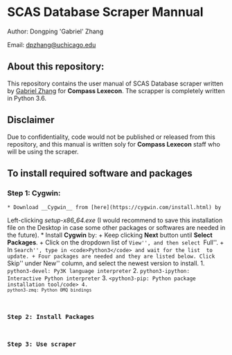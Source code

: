 # SCAS Database Scraper Mannual
Author: Dongping 'Gabriel' Zhang

Email: dpzhang@uchicago.edu

## About this repository:
This repository contains the user manual of SCAS Database scraper written by 
[Gabriel Zhang](https://github.com/dpzhang) for __Compass Lexecon__. 
The scrapper is completely written in Python 3.6. 

## Disclaimer
Due to confidentiality, code would not be published or released from this 
repository, and this manual is written soly for __Compass Lexecon__ staff who 
will be using the scraper.

## To install required software and packages

### Step 1: Cygwin:
    * Download __Cygwin__ from [here](https://cygwin.com/install.html) by 
Left-clicking *setup-x86_64.exe* (I would recommend to save this installation 
file on the Desktop in case some other packages or softwares are needed in the future).
    * Install __Cygwin__ by:
        + Keep clicking __Next__ button until __Select Packages__.
        + Click on the dropdown list of ``View'', and then select ``Full''.
        + In ``Search'', type in <code>Python3</code> and wait for the list 
to update.
        + Four packages are needed and they are listed below. Click ``Skip'' 
under New'' column, and select the newest version to install.
            1. <code>python3-devel: Py3K language interpreter</code> 
            2. <code>python3-ipython: Interactive Python interpreter</code>
            3. <code><python3-pip: Python package installation tool/code>
            4. <code>python3-zmq: Python 0MQ bindings</code>


### Step 2: Install Packages

### Step 3: Use scraper
